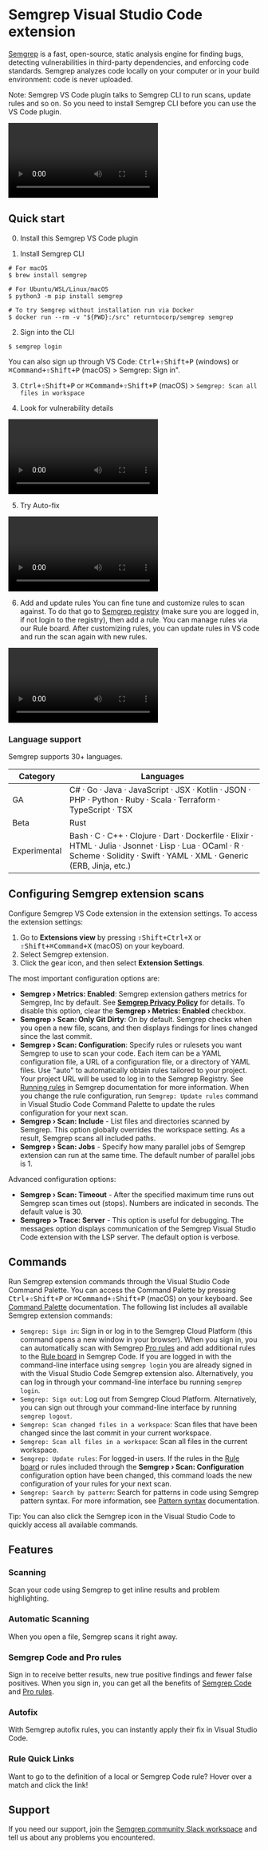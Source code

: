 # Semgrep Visual Studio Code extension

[Semgrep](https://semgrep.dev/) is a fast, open-source, static analysis engine for finding bugs, detecting vulnerabilities in third-party dependencies, and enforcing code standards. Semgrep analyzes code locally on your computer or in your build environment: code is never uploaded.

Note: Semgrep VS Code plugin talks to Semgrep CLI to run scans, update rules and so on. So you need to install Semgrep CLI before you can use the VS Code plugin.

<video src="images/main-vs-code-video.mp4" controls="controls" style="max-width: 730px;">
</video>

## Quick start
0. Install this Semgrep VS Code plugin

1. Install Semgrep CLI

```
# For macOS
$ brew install semgrep

# For Ubuntu/WSL/Linux/macOS
$ python3 -m pip install semgrep

# To try Semgrep without installation run via Docker
$ docker run --rm -v "${PWD}:/src" returntocorp/semgrep semgrep
```

2. Sign into the CLI

```
$ semgrep login
```
You can also sign up through VS Code: <kbd>Ctrl+⇧Shift+P</kbd> (windows) or <kbd>⌘Command+⇧Shift+P</kbd> (macOS)  > 
Semgrep: Sign in".

3. <kbd>Ctrl+⇧Shift+P</kbd> or <kbd>⌘Command+⇧Shift+P</kbd> (macOS) > `Semgrep: Scan all files in workspace`



4. Look for vulnerability details
<video src="images/seeing-vuln-details.mp4" controls="controls" style="max-width: 730px;">
</video>

5. Try Auto-fix
<video src="images/auto-fix-video.mp4" controls="controls" style="max-width: 730px;">
</video>

6. Add and update rules
You can fine tune and customize rules to scan against. To do that go to [Semgrep registry](https://semgrep.dev/r) (make sure you are logged in, if not login to the registry), then add a rule. You can manage rules via our Rule board. 
After customizing rules, you can update rules in VS code and run the scan again with new rules. 
<video src="images/updating-rules-video.mp4" controls="controls" style="max-width: 730px;">
</video>

### Language support

Semgrep supports 30+ languages.

| Category     | Languages                                                                                                                                                                     |
| ------------ | ----------------------------------------------------------------------------------------------------------------------------------------------------------------------------- |
| GA           | C# · Go · Java · JavaScript · JSX · Kotlin · JSON · PHP · Python · Ruby · Scala · Terraform · TypeScript · TSX                                                                         |
| Beta         | Rust                                                                                                                                                                 |
| Experimental | Bash · C · C++ · Clojure · Dart · Dockerfile · Elixir · HTML · Julia · Jsonnet · Lisp · Lua · OCaml · R · Scheme · Solidity · Swift · YAML · XML · Generic (ERB, Jinja, etc.) |




## Configuring Semgrep extension scans

Configure Semgrep VS Code extension in the extension settings. To access the extension settings:

1. Go to **Extensions view** by pressing <kbd>⇧Shift+Ctrl+X</kbd> or <kbd>⇧Shift+⌘Command+X</kbd> (macOS) on your keyboard.
2. Select Semgrep extension.
3. Click the gear icon, and then select **Extension Settings**.

The most important configuration options are:

- **Semgrep › Metrics: Enabled**: Semgrep extension gathers metrics for Semgrep, Inc by default. See **[Semgrep Privacy Policy](https://semgrep.dev/docs/metrics/)** for details. To disable this option, clear the **Semgrep › Metrics: Enabled** checkbox.
- **Semgrep › Scan: Only Git Dirty**: On by default. Semgrep checks when you open a new file, scans, and then displays findings for lines changed since the last commit.
- **Semgrep › Scan: Configuration**: Specify rules or rulesets you want Semgrep to use to scan your code. Each item can be a YAML configuration file, a URL of a configuration file, or a directory of YAML files. Use "auto" to automatically obtain rules tailored to your project. Your project URL will be used to log in to the Semgrep Registry. See [Running rules](https://semgrep.dev/docs/running-rules/) in Semgrep documentation for more information. When you change the rule configuration, run `Semgrep: Update rules` command in Visual Studio Code Command Palette to update the rules configuration for your next scan.
- **Semgrep › Scan: Include** - List files and directories scanned by Semgrep. This option globally overrides the workspace setting. As a result, Semgrep scans all included paths.
- **Semgrep › Scan: Jobs** - Specify how many parallel jobs of Semgrep extension can run at the same time. The default number of parallel jobs is 1.

Advanced configuration options:

- **Semgrep › Scan: Timeout** - After the specified maximum time runs out Semgrep scan times out (stops). Numbers are indicated in seconds. The default value is 30.
- **Semgrep > Trace: Server** - This option is useful for debugging. The messages option displays communication of the Semgrep Visual Studio Code extension with the LSP server. The default option is verbose.

## Commands

Run Semgrep extension commands through the Visual Studio Code Command Palette. You can access the Command Palette by pressing <kbd>Ctrl+⇧Shift+P</kbd> or <kbd>⌘Command+⇧Shift+P</kbd> (macOS) on your keyboard. See [Command Palette](https://code.visualstudio.com/docs/getstarted/userinterface#_command-palette) documentation. The following list includes all available Semgrep extension commands:

- `Semgrep: Sign in`: Sign in or log in to the Semgrep Cloud Platform (this command opens a new window in your browser). When you sign in, you can automatically scan with Semgrep [Pro rules](https://semgrep.dev/docs/semgrep-code/pro-rules/) and add additional rules to the [Rule board](https://semgrep.dev/orgs/-/board) in Semgrep Code. If you are logged in with the command-line interface using <code>semgrep&nbsp;login</code> you are already signed in with the Visual Studio Code Semgrep extension also. Alternatively, you can log in through your command-line interface bu running `semgrep login`.
- `Semgrep: Sign out`: Log out from Semgrep Cloud Platform. Alternatively, you can sign out through your command-line interface by running `semgrep logout`.
- `Semgrep: Scan changed files in a workspace`: Scan files that have been changed since the last commit in your current workspace.
- `Semgrep: Scan all files in a workspace`: Scan all files in the current workspace.
- `Semgrep: Update rules`: For logged-in users. If the rules in the [Rule board](https://semgrep.dev/orgs/-/board) or rules included through the **Semgrep › Scan: Configuration** configuration option have been changed, this command loads the new configuration of your rules for your next scan.
- `Semgrep: Search by pattern`: Search for patterns in code using Semgrep pattern syntax. For more information, see [Pattern syntax](https://semgrep.dev/docs/writing-rules/pattern-syntax/) documentation.

Tip: You can also click the Semgrep icon in the Visual Studio Code to quickly access all available commands.

## Features

### Scanning

Scan your code using Semgrep to get inline results and problem highlighting.

### Automatic Scanning

When you open a file, Semgrep scans it right away.

### Semgrep Code and Pro rules

Sign in to receive better results, new true positive findings and fewer false positives. When you sign in, you can get all the benefits of [Semgrep Code](https://semgrep.dev/products/semgrep-code/) and [Pro rules](https://semgrep.dev/docs/semgrep-code/pro-rules/).

### Autofix

With Semgrep autofix rules, you can instantly apply their fix in Visual Studio Code.

### Rule Quick Links

Want to go to the definition of a local or Semgrep Code rule? Hover over a match and click the link!

## Support

If you need our support, join the [Semgrep community Slack workspace](http://go.semgrep.dev/slack) and tell us about any problems you encountered.
